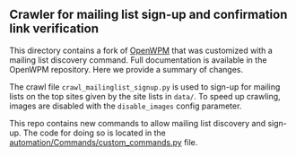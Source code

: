 ## Crawler for mailing list sign-up and confirmation link verification

This directory contains a fork of [OpenWPM](https://github.com/citp/OpenWPM)
that was customized with a mailing list discovery command. Full documentation
is available in the OpenWPM repository. Here we provide a summary of changes.

The crawl file `crawl_mailinglist_signup.py` is used to sign-up for mailing
lists on the top sites given by the site lists in `data/`. To speed up
crawling, images are disabled with the `disable_images` config parameter.

This repo contains new commands to allow mailing list discovery and sign-up.
The code for doing so is located in the
[automation/Commands/custom_commands.py](https://github.com/citp/email_tracking/blob/master/crawler_mailinglists/automation/Commands/custom_commands.py)
file.
